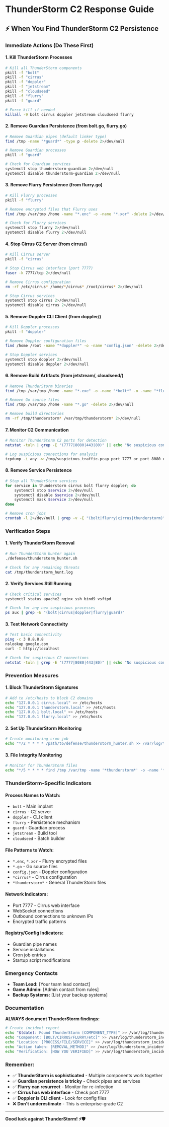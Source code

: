 # ThunderStorm C2 Response Guide

## ⚡ When You Find ThunderStorm C2 Persistence

### **Immediate Actions (Do These First)**

#### **1. Kill ThunderStorm Processes**
```bash
# Kill all ThunderStorm components
pkill -f "bolt"
pkill -f "cirrus"
pkill -f "doppler"
pkill -f "jetstream"
pkill -f "cloudseed"
pkill -f "flurry"
pkill -f "guard"

# Force kill if needed
killall -9 bolt cirrus doppler jetstream cloudseed flurry
```

#### **2. Remove Guardian Persistence (from bolt.go, flurry.go)**
```bash
# Remove Guardian pipes (default linker type)
find /tmp -name "*guard*" -type p -delete 2>/dev/null

# Remove Guardian processes
pkill -f "guard"

# Check for Guardian services
systemctl stop thunderstorm-guardian 2>/dev/null
systemctl disable thunderstorm-guardian 2>/dev/null
```

#### **3. Remove Flurry Persistence (from flurry.go)**
```bash
# Kill Flurry processes
pkill -f "flurry"

# Remove encrypted files that Flurry uses
find /tmp /var/tmp /home -name "*.enc" -o -name "*.xor" -delete 2>/dev/null

# Check for Flurry services
systemctl stop flurry 2>/dev/null
systemctl disable flurry 2>/dev/null
```

#### **4. Stop Cirrus C2 Server (from cirrus/)**
```bash
# Kill Cirrus server
pkill -f "cirrus"

# Stop Cirrus web interface (port 7777)
fuser -k 7777/tcp 2>/dev/null

# Remove Cirrus configuration
rm -rf /etc/cirrus* /home/*/cirrus* /root/cirrus* 2>/dev/null

# Stop Cirrus services
systemctl stop cirrus 2>/dev/null
systemctl disable cirrus 2>/dev/null
```

#### **5. Remove Doppler CLI Client (from doppler/)**
```bash
# Kill Doppler processes
pkill -f "doppler"

# Remove Doppler configuration files
find /home /root -name "*doppler*" -o -name "config.json" -delete 2>/dev/null

# Stop Doppler services
systemctl stop doppler 2>/dev/null
systemctl disable doppler 2>/dev/null
```

#### **6. Remove Build Artifacts (from jetstream/, cloudseed/)**
```bash
# Remove ThunderStorm binaries
find /tmp /var/tmp /home -name "*.exe" -o -name "*bolt*" -o -name "*flurry*" -delete 2>/dev/null

# Remove Go source files
find /tmp /var/tmp /home -name "*.go" -delete 2>/dev/null

# Remove build directories
rm -rf /tmp/thunderstorm* /var/tmp/thunderstorm* 2>/dev/null
```

#### **7. Monitor C2 Communication**
```bash
# Monitor ThunderStorm C2 ports for detection
netstat -tuln | grep -E "(7777|8080|443|80)" || echo "No suspicious connections found"

# Log suspicious connections for analysis
tcpdump -i any -w /tmp/suspicious_traffic.pcap port 7777 or port 8080 or port 443 or port 80
```

#### **8. Remove Service Persistence**
```bash
# Stop all ThunderStorm services
for service in thunderstorm cirrus bolt flurry doppler; do
    systemctl stop $service 2>/dev/null
    systemctl disable $service 2>/dev/null
    systemctl mask $service 2>/dev/null
done

# Remove cron jobs
crontab -l 2>/dev/null | grep -v -E "(bolt|flurry|cirrus|thunderstorm)" | crontab -
```

### **Verification Steps**

#### **1. Verify ThunderStorm Removal**
```bash
# Run ThunderStorm hunter again
./defense/thunderstorm_hunter.sh

# Check for any remaining threats
cat /tmp/thunderstorm_hunt.log
```

#### **2. Verify Services Still Running**
```bash
# Check critical services
systemctl status apache2 nginx ssh bind9 vsftpd

# Check for any new suspicious processes
ps aux | grep -E "(bolt|cirrus|doppler|flurry|guard)"
```

#### **3. Test Network Connectivity**
```bash
# Test basic connectivity
ping -c 3 8.8.8.8
nslookup google.com
curl -I http://localhost

# Check for suspicious C2 connections
netstat -tuln | grep -E "(7777|8080|443|80)" || echo "No suspicious connections found"
```

### **Prevention Measures**

#### **1. Block ThunderStorm Signatures**
```bash
# Add to /etc/hosts to block C2 domains
echo "127.0.0.1 cirrus.local" >> /etc/hosts
echo "127.0.0.1 thunderstorm.local" >> /etc/hosts
echo "127.0.0.1 bolt.local" >> /etc/hosts
echo "127.0.0.1 flurry.local" >> /etc/hosts
```

#### **2. Set Up ThunderStorm Monitoring**
```bash
# Create monitoring cron job
echo "*/2 * * * * /path/to/defense/thunderstorm_hunter.sh >> /var/log/thunderstorm_monitor.log" | crontab -
```

#### **3. File Integrity Monitoring**
```bash
# Monitor for ThunderStorm files
echo "*/5 * * * * find /tmp /var/tmp -name '*thunderstorm*' -o -name '*bolt*' -o -name '*flurry*' > /tmp/thunderstorm_check.txt" | crontab -
```

### **ThunderStorm-Specific Indicators**

#### **Process Names to Watch:**
- `bolt` - Main implant
- `cirrus` - C2 server
- `doppler` - CLI client
- `flurry` - Persistence mechanism
- `guard` - Guardian process
- `jetstream` - Build tool
- `cloudseed` - Batch builder

#### **File Patterns to Watch:**
- `*.enc`, `*.xor` - Flurry encrypted files
- `*.go` - Go source files
- `config.json` - Doppler configuration
- `*cirrus*` - Cirrus configuration
- `*thunderstorm*` - General ThunderStorm files

#### **Network Indicators:**
- Port 7777 - Cirrus web interface
- WebSocket connections
- Outbound connections to unknown IPs
- Encrypted traffic patterns

#### **Registry/Config Indicators:**
- Guardian pipe names
- Service installations
- Cron job entries
- Startup script modifications

### **Emergency Contacts**

- **Team Lead:** [Your team lead contact]
- **Game Admin:** [Admin contact from rules]
- **Backup Systems:** [List your backup systems]

### **Documentation**

**ALWAYS document ThunderStorm findings:**
```bash
# Create incident report
echo "$(date): Found ThunderStorm [COMPONENT_TYPE]" >> /var/log/thunderstorm_incidents.log
echo "Component: [BOLT/CIRRUS/FLURRY/etc]" >> /var/log/thunderstorm_incidents.log
echo "Location: [PROCESS/FILE/SERVICE]" >> /var/log/thunderstorm_incidents.log
echo "Action taken: [REMOVAL_METHOD]" >> /var/log/thunderstorm_incidents.log
echo "Verification: [HOW YOU VERIFIED]" >> /var/log/thunderstorm_incidents.log
```

### **Remember:**
- ✅ **ThunderStorm is sophisticated** - Multiple components work together
- ✅ **Guardian persistence is tricky** - Check pipes and services
- ✅ **Flurry can resurrect** - Monitor for re-infection
- ✅ **Cirrus has web interface** - Check port 7777
- ✅ **Doppler is CLI client** - Look for config files
- ❌ **Don't underestimate** - This is enterprise-grade C2

---

**Good luck against ThunderStorm! ⚡🛡️** 